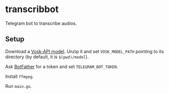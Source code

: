 # transcribbot

Telegram bot to transcribe audios.

## Setup

Download a [Vosk-API model](https://alphacephei.com/vosk/models). Unzip it and
set `VOSK_MODEL_PATH` pointing to its directory (by default, it is
`$(pwd)/model`).

Ask [BotFather](https://t.me/BotFather) for a token and set
`TELEGRAM_BOT_TOKEN`.

Install `ffmpeg`.

Run `main.go`.
